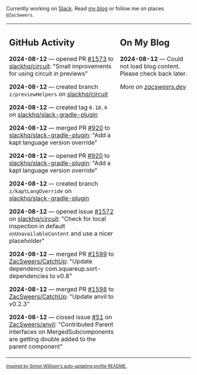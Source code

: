 Currently working on [Slack](https://slack.com/). Read [my blog](https://zacsweers.dev/) or follow me on places `@ZacSweers`.

<table><tr><td valign="top" width="60%">

## GitHub Activity
<!-- githubActivity starts -->
**2024-08-12** — opened PR [#1573](https://github.com/slackhq/circuit/pull/1573) to [slackhq/circuit](https://github.com/slackhq/circuit): "Small improvements for using circuit in previews"

**2024-08-12** — created branch `z/previewHelpers` on [slackhq/circuit](https://github.com/slackhq/circuit)

**2024-08-12** — created tag `0.18.4` on [slackhq/slack-gradle-plugin](https://github.com/slackhq/slack-gradle-plugin)

**2024-08-12** — merged PR [#920](https://github.com/slackhq/slack-gradle-plugin/pull/920) to [slackhq/slack-gradle-plugin](https://github.com/slackhq/slack-gradle-plugin): "Add a kapt language version override"

**2024-08-12** — opened PR [#920](https://github.com/slackhq/slack-gradle-plugin/pull/920) to [slackhq/slack-gradle-plugin](https://github.com/slackhq/slack-gradle-plugin): "Add a kapt language version override"

**2024-08-12** — created branch `z/kaptLangOverride` on [slackhq/slack-gradle-plugin](https://github.com/slackhq/slack-gradle-plugin)

**2024-08-12** — opened issue [#1572](https://github.com/slackhq/circuit/issues/1572) on [slackhq/circuit](https://github.com/slackhq/circuit): "Check for local inspection in default `onUnavailableContent` and use a nicer placeholder"

**2024-08-12** — merged PR [#1599](https://github.com/ZacSweers/CatchUp/pull/1599) to [ZacSweers/CatchUp](https://github.com/ZacSweers/CatchUp): "Update dependency com.squareup.sort-dependencies to v0.8"

**2024-08-12** — merged PR [#1598](https://github.com/ZacSweers/CatchUp/pull/1598) to [ZacSweers/CatchUp](https://github.com/ZacSweers/CatchUp): "Update anvil to v0.2.3"

**2024-08-12** — closed issue [#51](https://github.com/ZacSweers/anvil/issues/51) on [ZacSweers/anvil](https://github.com/ZacSweers/anvil): "Contributed Parent interfaces on MergedSubcomponents are getting double added to the parent component"
<!-- githubActivity ends -->
</td><td valign="top" width="40%">

## On My Blog
<!-- blog starts -->
**2024-08-12** — Could not load blog content. Please check back later.
<!-- blog ends -->
_More on [zacsweers.dev](https://zacsweers.dev/)_
</td></tr></table>

<sub><a href="https://simonwillison.net/2020/Jul/10/self-updating-profile-readme/">Inspired by Simon Willison's auto-updating profile README.</a></sub>